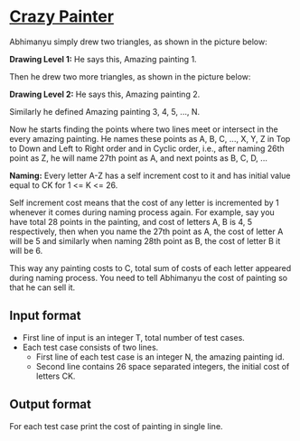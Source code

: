 # [Crazy Painter][link]

Abhimanyu simply drew two triangles, as shown in the picture below:

**Drawing Level 1:** He says this, Amazing painting 1.

Then he drew two more triangles, as shown in the picture below:

**Drawing Level 2:** He says this, Amazing painting 2.

Similarly he defined Amazing painting 3, 4, 5, ..., N.

Now he starts finding the points where two lines meet or intersect in the every amazing painting. He names these points as A, B, C, ..., X, Y, Z in Top to Down and Left to Right order and in Cyclic order, i.e., after naming 26th point as Z, he will name 27th point as A, and next points as B, C, D, ...

**Naming:** Every letter A-Z has a self increment cost to it and has initial value equal to CK for 1 <= K <= 26.

Self increment cost means that the cost of any letter is incremented by 1 whenever it comes during naming process again. For example, say you have total 28 points in the painting, and cost of letters A, B is 4, 5 respectively, then when you name the 27th point as A, the cost of letter A will be 5 and similarly when naming 28th point as B, the cost of letter B it will be 6.

This way any painting costs to C, total sum of costs of each letter appeared during naming process. You need to tell Abhimanyu the cost of painting so that he can sell it.

## Input format

- First line of input is an integer T, total number of test cases.
- Each test case consists of two lines.
  - First line of each test case is an integer N, the amazing painting id.
  - Second line contains 26 space separated integers, the initial cost of letters CK.

## Output format

For each test case print the cost of painting in single line.

[link]: https://www.hackerearth.com/practice/algorithms/dynamic-programming/introduction-to-dynamic-programming-1/practice-problems/algorithm/crazy-painter-4/
